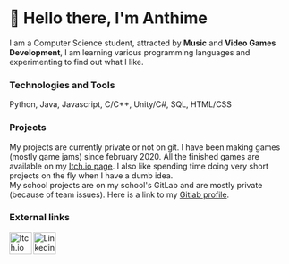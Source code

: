 # 👋 Hello there, I'm Anthime
I am a Computer Science student, attracted by **Music** and **Video Games Development**, I am learning various programming languages and experimenting to find out what I like.
 
### Technologies and Tools
Python, Java, Javascript, C/C++, Unity/C#, SQL, HTML/CSS
<br />

### Projects
My projects are currently private or not on git.
I have been making games (mostly game jams) since february 2020. All the finished games are available on my [Itch.io page](https://kyysel.itch.io).
I also like spending time doing very short projects on the fly when I have a dumb idea.
<br />
My school projects are on my school's GitLab and are mostly private (because of team issues). Here is a link to my [Gitlab profile](https://gitlab.univ-nantes.fr/E20A976P).

### External links
[<img align="left" alt="Itch.io" width="40px" src ="https://static.itch.io/images/itchio-textless-white.svg" >](https://kyysel.itch.io/)
[<img align="left" alt="Linkedin" width="40px" src ="https://content.linkedin.com/content/dam/me/business/en-us/amp/brand-site/v2/bg/LI-Bug.svg.original.svg" >](https://www.linkedin.com/in/anthime-huchet/)
